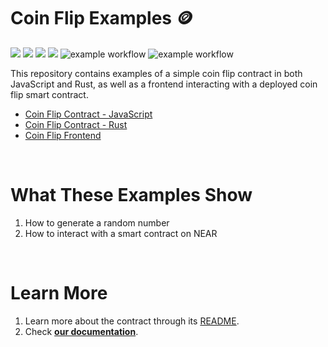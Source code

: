 # Coin Flip Examples 🪙 

[![](https://img.shields.io/badge/⋈%20Examples-Basics-green)](https://docs.near.org/tutorials/welcome)
[![](https://img.shields.io/badge/Contract-JS-yellow)](contract-ts)
[![](https://img.shields.io/badge/Contract-Rust-red)](contract-rs)
[![](https://img.shields.io/badge/Frontend-Next.js-blue)](frontend)
![example workflow](https://github.com/near-examples/coin-flip-examples/actions/workflows/tests-ts.yml/badge.svg)
![example workflow](https://github.com/near-examples/coin-flip-examples/actions/workflows/tests-rs.yml/badge.svg)

This repository contains examples of a simple coin flip contract in both JavaScript and Rust, as well as a frontend interacting with a deployed coin flip smart contract. 

- [Coin Flip Contract - JavaScript](contract-ts)
- [Coin Flip Contract - Rust](contract-ts)
- [Coin Flip Frontend](frontend)

<br />

# What These Examples Show

1. How to generate a random number
2. How to interact with a smart contract on NEAR

<br />

# Learn More
1. Learn more about the contract through its [README](./contract-ts/README.md).
2. Check [**our documentation**]([https://docs.near.org/develop/welcome](https://docs.near.org/build/welcome)).
